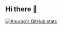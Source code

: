## Hi there 👋

[![Anurag's GitHub stats](https://github-readme-stats.vercel.app/api?username=sweetyoungthing)](https://github.com/anuraghazra/github-readme-stats)

<!--
**sweetyoungthing/sweetyoungthing** is a ✨ _special_ ✨ repository because its `README.md` (this file) appears on your GitHub profile.

Here are some ideas to get you started:

- 🔭 I’m currently working on ...
- 🌱 I’m currently learning ...
- 👯 I’m looking to collaborate on ...
- 🤔 I’m looking for help with ...
- 💬 Ask me about ...
- 📫 How to reach me: ...
- 😄 Pronouns: ...
- ⚡ Fun fact: ...
-->
